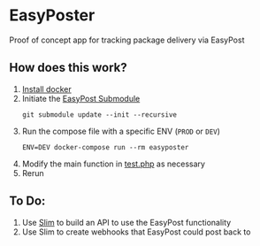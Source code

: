 # EasyPoster
Proof of concept app for tracking package delivery via EasyPost

## How does this work?
1. [Install docker](https://docs.docker.com/)
1. Initiate the [EasyPost Submodule](https://github.com/EasyPost/easypost-php)
   ```
   git submodule update --init --recursive
   ```
1. Run the compose file with a specific ENV (`PROD` or `DEV`)
   ```
   ENV=DEV docker-compose run --rm easyposter
   ```
1. Modify the main function in [test.php](./easyposter/test.php) as necessary
1. Rerun

## To Do:
1. Use [Slim](https://www.slimframework.com/) to build an API to use the EasyPost functionality
1. Use Slim to create webhooks that EasyPost could post back to
